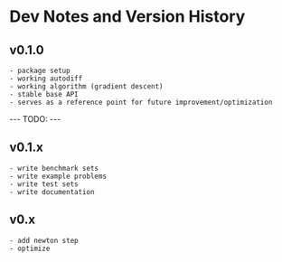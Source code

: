 # Dev Notes and Version History

## v0.1.0
    - package setup
    - working autodiff
    - working algorithm (gradient descent)
    - stable base API
    - serves as a reference point for future improvement/optimization


--- TODO: ---

## v0.1.x
    - write benchmark sets
    - write example problems
    - write test sets
    - write documentation

## v0.x
    - add newton step
    - optimize